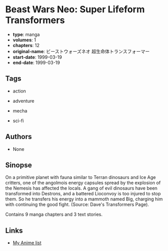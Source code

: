 # Beast Wars Neo: Super Lifeform Transformers

-   **type**: manga
-   **volumes**: 1
-   **chapters**: 12
-   **original-name**: ビーストウォーズネオ 超生命体トランスフォーマー
-   **start-date**: 1999-03-19
-   **end-date**: 1999-03-19

## Tags

-   action
-   adventure

-   mecha
-   sci-fi

## Authors

-   None

## Sinopse

On a primitive planet with fauna similar to Terran dinosaurs and Ice Age critters, one of the angolmois energy capsules spread by the explosion of the Nemesis has affected the locals. A gang of evil dinosaurs have been transformed into Destrons, and a battered Lioconvoy is too injured to stop them. So he transfers his energy into a mammoth named Big, charging him with continuing the good fight.
(Source: Dave's Transformers Page).

Contains 9 manga chapters and 3 text stories.

## Links

-   [My Anime list](https://myanimelist.net/manga/21998/Beast_Wars_Neo__Super_Lifeform_Transformers)
